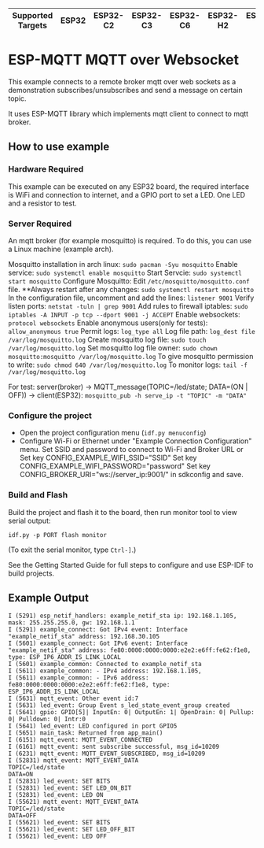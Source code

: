 | Supported Targets | ESP32 | ESP32-C2 | ESP32-C3 | ESP32-C6 | ESP32-H2 | ESP32-S2 | ESP32-S3 |
| ----------------- | ----- | -------- | -------- | -------- | -------- | -------- | -------- |

# ESP-MQTT MQTT over Websocket

This example connects to a remote broker mqtt over web sockets as a demonstration subscribes/unsubscribes and send a message on certain topic.

It uses ESP-MQTT library which implements mqtt client to connect to mqtt broker.

## How to use example

### Hardware Required

This example can be executed on any ESP32 board, the required interface is WiFi and connection to internet, and a GPIO port to set a LED. One LED and a resistor to test.

### Server Required

An mqtt broker (for example mosquitto) is required. To do this, you can use a Linux machine (example arch).

Mosquitto installation in arch linux:
`` sudo pacman -Syu mosquitto ``
Enable service:
`` sudo systemctl enable mosquitto ``
Start Servcie:
`` sudo systemctl start mosquitto ``
Configure Mosquitto:
Edit `` /etc/mosquitto/mosquitto.conf `` file.
**Always restart after any changes:
`` sudo systemctl restart mosquitto ``
In the configuration file, uncomment and add the lines:
`` listener 9001 ``
Verify listen ports:
`` netstat -tuln | grep 9001 ``
Add rules to firewall iptables:
`` sudo iptables -A INPUT -p tcp --dport 9001 -j ACCEPT ``
Enable websockets:
`` protocol websockets ``
Enable anonymous users(only for tests):
`` allow_anonymous true ``
Permit logs:
`` log_type all ``
Log file path:
`` log_dest file /var/log/mosquitto.log ``
Create mosquitto log file:
`` sudo touch /var/log/mosquitto.log ``
Set mosquitto log file owner:
`` sudo chown mosquitto:mosquitto /var/log/mosquitto.log ``
To give mosquitto permission to write:
`` sudo chmod 640 /var/log/mosquitto.log ``
To monitor logs:
`` tail -f /var/log/mosquitto.log ``

For test:
server(broker) -> MQTT_message(TOPIC=/led/state; DATA=(ON | OFF)) -> client(ESP32):
`` mosquitto_pub -h serve_ip -t "TOPIC" -m "DATA" ``


### Configure the project

* Open the project configuration menu (`idf.py menuconfig`)
* Configure Wi-Fi or Ethernet under "Example Connection Configuration" menu. 
Set SSID and password to connect to Wi-Fi and Broker URL or 
Set key CONFIG_EXAMPLE_WIFI_SSID="SSID"
Set key CONFIG_EXAMPLE_WIFI_PASSWORD="password"
Set key CONFIG_BROKER_URI="ws://server_ip:9001/"
in sdkconfig and save.

### Build and Flash

Build the project and flash it to the board, then run monitor tool to view serial output:

```
idf.py -p PORT flash monitor
```

(To exit the serial monitor, type ``Ctrl-]``.)

See the Getting Started Guide for full steps to configure and use ESP-IDF to build projects.

## Example Output

```
I (5291) esp_netif_handlers: example_netif_sta ip: 192.168.1.105, mask: 255.255.255.0, gw: 192.168.1.1
I (5291) example_connect: Got IPv4 event: Interface "example_netif_sta" address: 192.168.30.105
I (5601) example_connect: Got IPv6 event: Interface "example_netif_sta" address: fe80:0000:0000:0000:e2e2:e6ff:fe62:f1e8, type: ESP_IP6_ADDR_IS_LINK_LOCAL
I (5601) example_common: Connected to example_netif_sta
I (5611) example_common: - IPv4 address: 192.168.1.105,
I (5611) example_common: - IPv6 address: fe80:0000:0000:0000:e2e2:e6ff:fe62:f1e8, type: ESP_IP6_ADDR_IS_LINK_LOCAL
I (5631) mqtt_event: Other event id:7
I (5631) led_event: Group Event s_led_state_event_group created
I (5641) gpio: GPIO[5]| InputEn: 0| OutputEn: 1| OpenDrain: 0| Pullup: 0| Pulldown: 0| Intr:0
I (5641) led_event: LED configured in port GPIO5
I (5651) main_task: Returned from app_main()
I (6151) mqtt_event: MQTT_EVENT_CONNECTED
I (6161) mqtt_event: sent subscribe successful, msg_id=10209
I (6231) mqtt_event: MQTT_EVENT_SUBSCRIBED, msg_id=10209
I (52831) mqtt_event: MQTT_EVENT_DATA
TOPIC=/led/state
DATA=ON
I (52831) led_event: SET BITS
I (52831) led_event: SET LED_ON_BIT
I (52831) led_event: LED ON
I (55621) mqtt_event: MQTT_EVENT_DATA
TOPIC=/led/state
DATA=OFF
I (55621) led_event: SET BITS
I (55621) led_event: SET LED_OFF_BIT
I (55621) led_event: LED OFF
```


